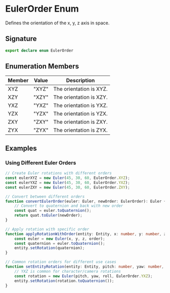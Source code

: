 # EulerOrder Enum

Defines the orientation of the x, y, z axis in space.

## Signature

```typescript
export declare enum EulerOrder
```

## Enumeration Members

| Member | Value | Description |
|---------|--------|-------------|
| XYZ | "XYZ" | The orientation is XYZ. |
| XZY | "XZY" | The orientation is XZY. |
| YXZ | "YXZ" | The orientation is YXZ. |
| YZX | "YZX" | The orientation is YZX. |
| ZXY | "ZXY" | The orientation is ZXY. |
| ZYX | "ZYX" | The orientation is ZYX. |

## Examples

### Using Different Euler Orders

```typescript
// Create Euler rotations with different orders
const eulerXYZ = new Euler(45, 30, 60, EulerOrder.XYZ);
const eulerYXZ = new Euler(45, 30, 60, EulerOrder.YXZ);
const eulerZXY = new Euler(45, 30, 60, EulerOrder.ZXY);

// Convert between different orders
function convertEulerOrder(euler: Euler, newOrder: EulerOrder): Euler {
    // Convert to quaternion and back with new order
    const quat = euler.toQuaternion();
    return quat.toEuler(newOrder);
}

// Apply rotation with specific order
function applyRotationWithOrder(entity: Entity, x: number, y: number, z: number, order: EulerOrder) {
    const euler = new Euler(x, y, z, order);
    const quaternion = euler.toQuaternion();
    entity.setRotation(quaternion);
}

// Common rotation orders for different use cases
function setEntityRotation(entity: Entity, pitch: number, yaw: number, roll: number) {
    // YXZ is common for character/camera rotations
    const rotation = new Euler(pitch, yaw, roll, EulerOrder.YXZ);
    entity.setRotation(rotation.toQuaternion());
}
```